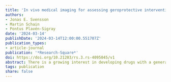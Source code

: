 ```yaml
---
title: 'In vivo medical imaging for assessing geroprotective interventions in humans'
authors:
- Jonas E. Svensson
- Martin Schain
- Pontus Plavén-Sigray
date: '2024-03-14'
publishDate: '2024-03-14T12:00:00.551707Z'
publication_types:
- article-journal
publication: '*Research-Square*'
doi: https://doi.org/10.21203/rs.3.rs-4095045/v1
abstract: There is a growing interest in developing drugs with a general geroprotective effect, aimed at slowing down aging processes in humans. Several candidate compounds have already demonstrated increased lifespan and reduced incidence of age-related disease in short-lived model organisms. The extended lifespan of humans makes it challenging to translate these findings, especially if mortality or onset of age-related morbidity are to be used as trial endpoints. To address this, we propose using a battery of medical imaging protocols that allows for in vivo assessments of multiple age-related pathological processes known to precede onset of age-related disease. These protocols, based on magnetic resonance imaging, positron emission-, computer-, and optical coherence-tomography, are already in use in drug development and are available at most modern hospitals. Here, we outline how an informed use of these techniques allows for detecting changes in the accumulation of age-related pathologies in a diverse set of physiological systems, such as cardiovascular, kidney and metabolic function, periodontal inflammation, retinal or neuro-degeneration, and bone or muscle density. With this in vivo imaging battery, it is possible to screen for efficacy of candidate geroprotective compounds in early phase clinical trials, within reasonable trial durations.
tags: publication
share: false
---
```

